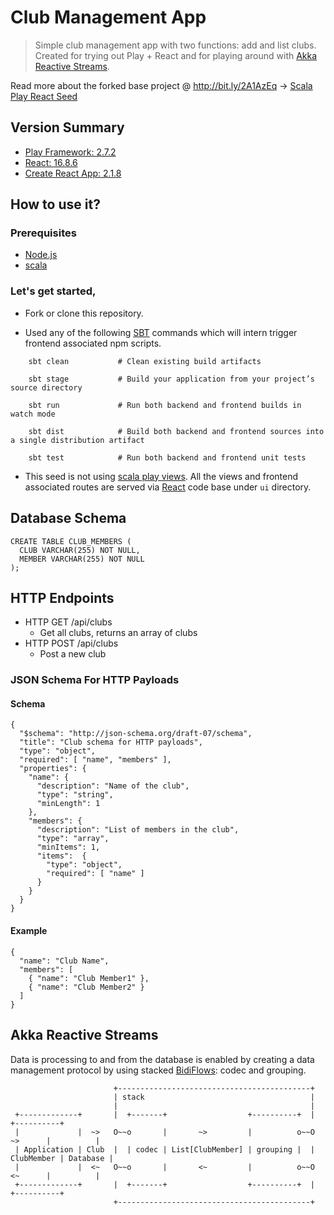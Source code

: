 # Club Management App

>  Simple club management app with two functions: add and list clubs. Created for trying out Play + React and for playing around with [Akka Reactive Streams](https://doc.akka.io/docs/akka/2.5.23/stream/index.html).
 

Read more about the forked base project @ http://bit.ly/2A1AzEq ->
[Scala Play React Seed](http://bit.ly/2A1AzEq)

## Version Summary

* [Play Framework: 2.7.2](https://www.playframework.com/documentation/2.7.x/Home)
* [React: 16.8.6](https://reactjs.org/)
* [Create React App: 2.1.8](https://github.com/facebookincubator/create-react-app)

## How to use it?

### Prerequisites

* [Node.js](https://nodejs.org/)
* [scala](https://www.scala-lang.org/download/)

### Let's get started,

* Fork or clone this repository.

* Used any of the following [SBT](http://www.scala-sbt.org/) commands which will intern trigger frontend associated npm scripts.

```
    sbt clean           # Clean existing build artifacts

    sbt stage           # Build your application from your project’s source directory

    sbt run             # Run both backend and frontend builds in watch mode

    sbt dist            # Build both backend and frontend sources into a single distribution artifact

    sbt test            # Run both backend and frontend unit tests
```

* This seed is not using [scala play views](https://www.playframework.com/documentation/2.6.x/ScalaTemplates). All the views and frontend associated routes are served via [React](https://reactjs.org/) code base under `ui` directory.

## Database Schema

```
CREATE TABLE CLUB_MEMBERS (
  CLUB VARCHAR(255) NOT NULL,
  MEMBER VARCHAR(255) NOT NULL
);
```

## HTTP Endpoints

* HTTP GET /api/clubs
  * Get all clubs, returns an array of clubs
* HTTP POST /api/clubs
  * Post a new club
  
### JSON Schema For HTTP Payloads

#### Schema
```
{
  "$schema": "http://json-schema.org/draft-07/schema",
  "title": "Club schema for HTTP payloads",
  "type": "object",
  "required": [ "name", "members" ],
  "properties": {
    "name": {
      "description": "Name of the club",
      "type": "string",
      "minLength": 1
    },
    "members": {
      "description": "List of members in the club",
      "type": "array",
      "minItems": 1,
      "items":  {
        "type": "object",
        "required": [ "name" ]
      }
    }
  }
}
```

#### Example
```
{
  "name": "Club Name",
  "members": [
    { "name": "Club Member1" },
    { "name": "Club Member2" }
  ]
}
```

## Akka Reactive Streams

Data is processing to and from the database is enabled by creating a data management protocol by using stacked [BidiFlows](https://doc.akka.io/api/akka/2.5.23/akka/stream/scaladsl/BidiFlow$.html): codec and grouping.

```
                       +-------------------------------------------+
                       | stack                                     |
                       |                                           |
 +-------------+       |  +-------+                  +----------+  |            +----------+
 |             |  ~>   O~~o       |       ~>         |          o~~O    ~>      |          |
 | Application | Club  |  | codec | List[ClubMember] | grouping |  | ClubMember | Database |
 |             |  <~   O~~o       |       <~         |          o~~O    <~      |          |
 +-------------+       |  +-------+                  +----------+  |            +----------+
                       +-------------------------------------------+
```